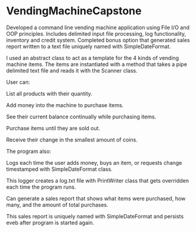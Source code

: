 # VendingMachineCapstone
Developed a command line vending machine application using File I/O and OOP principles. Includes delimited input file processing, log functionality, inventory and credit system.  Completed bonus option that generated sales report written to a text file uniquely named with SimpleDateFormat.

I used an abstract class to act as a template for the 4 kinds of vending machine items. The items are instantiated with a method that takes a pipe delimited text file and reads it with the Scanner class.

User can:

List all products with their quantity.

Add money into the machine to purchase items.

See their current balance continually while purchasing items.

Purchase items until they are sold out.

Receive their change in the smallest amount of coins.

The program also:

Logs each time the user adds money, buys an item, or requests change timestamped with SimpleDateFormat class.

This logger creates a log.txt file with PrintWriter class that gets overridden each time the program runs.

Can generate a sales report that shows what items were purchased, how many, and the amount of total purchases.

This sales report is uniquely named with SimpleDateFormat and persists eveb after program is started again.
